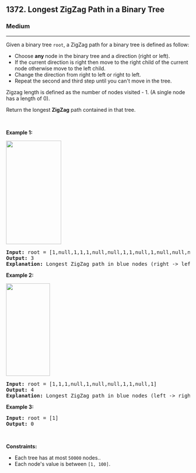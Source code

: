 <h2>1372. Longest ZigZag Path in a Binary Tree</h2><h3>Medium</h3><hr><div><p>Given a binary tree <code>root</code>, a&nbsp;ZigZag path for a binary tree is defined as follow:</p>

<ul>
	<li>Choose <strong>any </strong>node in the binary tree and a direction (right or left).</li>
	<li>If the current direction is right then move to the right child of the current node otherwise move to the left child.</li>
	<li>Change the direction from right to left or right to left.</li>
	<li>Repeat the second and third step until you can't move in the tree.</li>
</ul>

<p>Zigzag length is defined as the number of nodes visited - 1. (A single node has a length of 0).</p>

<p>Return&nbsp;the longest <strong>ZigZag</strong> path contained in that tree.</p>

<p>&nbsp;</p>
<p><strong>Example 1:</strong></p>

<p><strong><img alt="" src="https://assets.leetcode.com/uploads/2020/01/22/sample_1_1702.png" style="width: 151px; height: 283px;"></strong></p>

<pre><strong>Input:</strong> root = [1,null,1,1,1,null,null,1,1,null,1,null,null,null,1,null,1]
<strong>Output:</strong> 3
<strong>Explanation:</strong> Longest ZigZag path in blue nodes (right -&gt; left -&gt; right).
</pre>

<p><strong>Example 2:</strong></p>

<p><strong><img alt="" src="https://assets.leetcode.com/uploads/2020/01/22/sample_2_1702.png" style="width: 120px; height: 253px;"></strong></p>

<pre><strong>Input:</strong> root = [1,1,1,null,1,null,null,1,1,null,1]
<strong>Output:</strong> 4
<strong>Explanation:</strong> Longest ZigZag path in blue nodes (left -&gt; right -&gt; left -&gt; right).
</pre>

<p><strong>Example 3:</strong></p>

<pre><strong>Input:</strong> root = [1]
<strong>Output:</strong> 0
</pre>

<p>&nbsp;</p>
<p><strong>Constraints:</strong></p>

<ul>
	<li>Each tree has at most <code>50000</code> nodes..</li>
	<li>Each node's value is between <code>[1, 100]</code>.</li>
</ul></div>